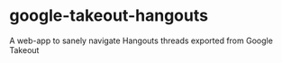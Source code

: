 # google-takeout-hangouts
A web-app to sanely navigate Hangouts threads exported from Google Takeout
